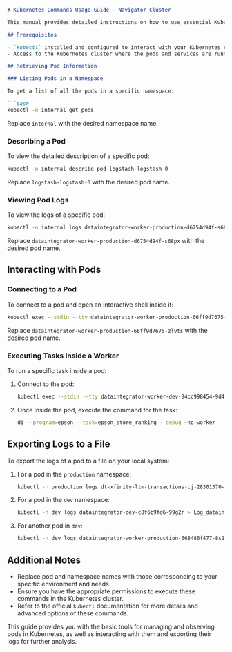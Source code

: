```markdown
# Kubernetes Commands Usage Guide - Navigator Cluster

This manual provides detailed instructions on how to use essential Kubernetes commands (`kubectl`) for managing and observing pods in different namespaces, as well as executing commands and tasks within the pods.

## Prerequisites

- `kubectl` installed and configured to interact with your Kubernetes cluster.
- Access to the Kubernetes cluster where the pods and services are running.

## Retrieving Pod Information

### Listing Pods in a Namespace

To get a list of all the pods in a specific namespace:

```bash
kubectl -n internal get pods
```

Replace `internal` with the desired namespace name.

### Describing a Pod

To view the detailed description of a specific pod:

```bash
kubectl -n internal describe pod logstash-logstash-0
```

Replace `logstash-logstash-0` with the desired pod name.

### Viewing Pod Logs

To view the logs of a specific pod:

```bash
kubectl -n internal logs dataintegrator-worker-production-d6754d94f-s68px
```

Replace `dataintegrator-worker-production-d6754d94f-s68px` with the desired pod name.

## Interacting with Pods

### Connecting to a Pod

To connect to a pod and open an interactive shell inside it:

```bash
kubectl exec --stdin --tty dataintegrator-worker-production-66ff9d7675-zlvts -n production -- /bin/bash
```

Replace `dataintegrator-worker-production-66ff9d7675-zlvts` with the desired pod name.

### Executing Tasks Inside a Worker

To run a specific task inside a pod:

1. Connect to the pod:
   ```bash
   kubectl exec --stdin --tty dataintegrator-worker-dev-84cc998454-9d49w -n dev -- /bin/bash
   ```
2. Once inside the pod, execute the command for the task:
   ```bash
   di --program=epson --task=epson_store_ranking --debug —no-worker
   ```

## Exporting Logs to a File

To export the logs of a pod to a file on your local system:

1. For a pod in the `production` namespace:
   ```bash
   kubectl -n production logs dt-xfinity-ltm-transactions-cj-28301370-fvd22 > log_ltm_trans.txt
   ```
2. For a pod in the `dev` namespace:
   ```bash
   kubectl -n dev logs dataintegrator-dev-c8f6b9fd6-99g2r > Log_dataintegrator-dev-99g2r.txt
   ```
3. For another pod in `dev`:
   ```bash
   kubectl -n dev logs dataintegrator-worker-production-668486f477-8s2hz > epson_store_ranking01.txt
   ```

## Additional Notes

- Replace pod and namespace names with those corresponding to your specific environment and needs.
- Ensure you have the appropriate permissions to execute these commands in the Kubernetes cluster.
- Refer to the official `kubectl` documentation for more details and advanced options of these commands.

This guide provides you with the basic tools for managing and observing pods in Kubernetes, as well as interacting with them and exporting their logs for further analysis.
```